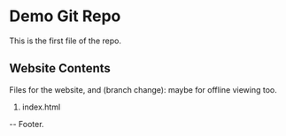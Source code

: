 # Demo Git Repo

This is the first file of the repo.

## Website Contents

Files for the website, and (branch change): maybe for offline viewing too.

1. index.html

--
Footer.
